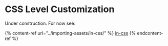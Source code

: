 # CSS Level Customization

Under construction. For now see:

{% content-ref url="../importing-assets/in-css/" %}
[in-css](../importing-assets/in-css/)
{% endcontent-ref %}
